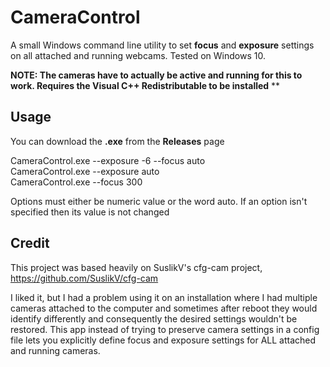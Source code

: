# CameraControl
A small Windows command line utility to set **focus** and **exposure** settings on all attached and running webcams.  Tested on Windows 10.  

**NOTE: The cameras have to actually be active and running for this to work.  Requires the Visual C++ Redistributable to be installed**
**

## Usage
You can download the **.exe** from the **Releases** page

CameraControl.exe --exposure -6 --focus auto  
CameraControl.exe --exposure auto  
CameraControl.exe --focus 300  
  
Options must either be numeric value or the word auto.
If an option isn't specified then its value is not changed

## Credit

This project was based heavily on SuslikV's cfg-cam project, https://github.com/SuslikV/cfg-cam  
  
I liked it, but I had a problem using it on an installation where I had multiple cameras attached to the computer and sometimes after reboot they would identify differently and consequently the desired settings wouldn't be restored. This app instead of trying to preserve camera settings in a config file lets you explicitly define focus and exposure settings for ALL attached and running cameras. 
